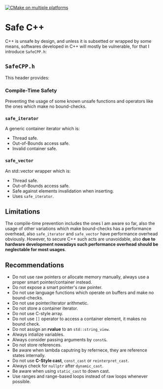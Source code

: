 [![CMake on multiple platforms](https://github.com/muazsh/SafeCPP/actions/workflows/cmake-multi-platform.yml/badge.svg)](https://github.com/muazsh/SafeCPP/actions/workflows/cmake-multi-platform.yml)
# Safe C++
C++ is unsafe by design, and unless it is subsetted or wrapped by some means, softwares developed in C++ will mostly be vulnerable, for that I introduce `SafeCPP.h`:

## `SafeCPP.h`
This header provides:

### Compile-Time Safety 
Preventing the usage of some known unsafe functions and operators like the ones which make no bound-checks.

### `safe_iterator`
A generic container iterator which is:
- Thread safe.
- Out-of-Bounds access safe.
- Invalid container safe.

### `safe_vector`
An std::vector wrapper which is:
- Thread safe.
- Out-of-Bounds access safe.
- Safe against elements invalidation when inserting.
- Uses `safe_iterator`.

## Limitations
The compile-time prevention includes the ones I am aware so far, also the usage of other variations which make bound-checks has a performance overhead, also `safe_iterator` and `safe_vector` have performance overhead obviously. However, to secure C++ such acts are unavoidable, also **due to hardware development nowadays such performance overhead should be neglectable for most usages**.

## Recommendations
- Do not use raw pointers or allocate memory manually, always use a proper smart pointer/container instead.
- Do not expose a smart pointer's raw pointer.
- Do not use language functions which operate on buffers and make no bound-checks.
- Do not use pointer/iterator arithmetic.
- Do not store a container iterator.
- Do not use C-style array.
- Do not use `[]` operator to access a container element, it makes no bound check.
- Do not assign an **rvalue** to an `std::string_view`.
- Always intialize variables.
- Always consider passing arguments by `const&`.
- Do not store references.
- Be aware when lambda caputring by refernece, they are reference states internally.
- Do not use **C-Style cast**, `const_cast` or `reinterpret_cast`.
- Always check for `nullptr` after `dynamic_cast`.
- Be aware when using `static_cast` to down cast.
- Use ranges and range-based loops instead of raw loops whenever possible. 

